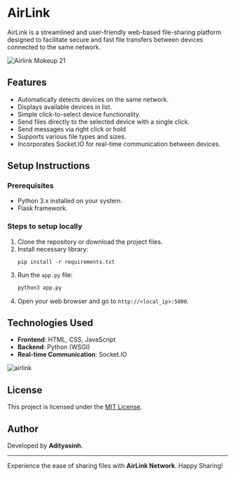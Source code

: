# AirLink
AirLink is a streamlined and user-friendly web-based file-sharing platform designed to facilitate secure and fast file transfers between devices connected to the same network.


![Airlink Mokeup 21](https://github.com/user-attachments/assets/e0053090-a35f-49c6-8cfb-72f4a8790c4f)



## Features
- Automatically detects devices on the same network.
- Displays available devices in list.
- Simple click-to-select device functionality.
- Send files directly to the selected device with a single click.
- Send messages via right click or hold
- Supports various file types and sizes.
- Incorporates Socket.IO for real-time communication between devices.

## Setup Instructions

### Prerequisites
- Python 3.x installed on your system.
- Flask framework.

### Steps to setup locally
1. Clone the repository or download the project files.
2. Install necessary library:
   ```
   pip install -r requirements.txt
   ```
3. Run the `app.py` file:
   ```bash
   python3 app.py
   ```
4. Open your web browser and go to `http://<local_ip>:5000`.
<!--
### Folder Structure
```
AirLink/
├── static/
|   ├── back.png
│   ├── styles.css
│   ├── script.js
│   ├── socket.io.min.js
│   ├── assets/
|       ├── android-chrome-192x192.png
|       ├── apple-touch-icon.png
|       ├── favicon-16x16.png
|       ├── favicon-32x32.png
|       ├── favicon.ico
|       ├── favicon.png
|       ├── ibrand.otf
|       ├── logo.png
|       ├── cg.png
|       ├── github.png
|       ├── gitlab.png
|       ├── site.webmanifest
├── templates/
│   ├── index.html
├── app.py
```
-->

## Technologies Used
- **Frontend**: HTML, CSS, JavaScript
- **Backend**: Python (WSGI)
- **Real-time Communication**: Socket.IO

![airlink](https://github.com/user-attachments/assets/cdb62b30-2c83-40b5-b51a-ea358abb933c)

<!-- ## AirLink is live on: 
- [**Railway**](https://airlink.up.railway.app/) 
- [**Render**](https://airlink-ma0q.onrender.com/) 
-->
## License
This project is licensed under the [MIT License](https://github.com/Adityasinh-Sodha/AirLink/blob/main/LICENSE).
## Author
Developed by **Adityasinh**.

---

Experience the ease of sharing files with **AirLink Network**. Happy Sharing!
